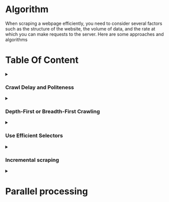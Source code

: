 # Algorithm
When scraping a webpage efficiently, you need to consider several factors such as the structure of the website, the volume of data, and the rate at which you can make requests to the server. Here are some approaches and algorithms

# Table Of Content

<details>
<summary><h3>Crawl Delay and Politeness</h3></summary>
 
`Crawl Delay` and `Politeness` refer to strategies employed in web scraping to ensure that bots (web crawlers or spiders) behave in a respectful and considerate manner towards the websites they are accessing. These strategies are essential to prevent overloading servers with too many requests, which could lead to server strain, increased server costs, or even IP blocking by the website.

**Crawl Delay:**
* **Definition:** Crawl-delay is the `intentional pause` or `delay` between consecutive requests made by a web crawler to a server. It specifies the time a crawler should wait before making another request.
* **Purpose:**
  * **Resource Conservation:** Helps conserve server resources by spacing out requests over time.
  * **Avoiding Overload:** Prevents overloading the server, especially for websites with limited bandwidth or shared hosting.
* **Implementation:**
  * Webmasters may specify a crawl delay in the `robots.txt` file using the `Crawl-delay` directive. For example: Crawl-delay: 5 indicates a delay of `5 seconds` between requests.

**Politeness:**
* **Definition:** Politeness, in the context of web scraping, refers to adhering to ethical guidelines and showing respect to the website and its resources.
* **Respect robots.txt:** Follow the directives in the `robots.txt` file, which may include `crawl delay` and `other rules`.
  * **User-Agent:** Use a proper and descriptive `User-Agent` in `HTTP headers` to **identify** the web crawler. This helps websites understand the nature of the bot and may prevent blocking.
  * **Avoid Overloading:** Limit the number of requests to avoid overloading the server. This includes respecting any specified crawl delay.
  * **Error Handling:** Implement error handling to gracefully handle issues such as `timeouts`, `connection errors`, or unexpected changes in the `website's structure`.

**Benefits:**
* **Avoiding IP Blocking:** Being polite reduces the chances of IP blocking or other countermeasures taken by websites to restrict bot access.
* **Ethical Scraping:** Demonstrates ethical and responsible scraping practices, fostering a positive relationship between the scraper and the website.

**Best Practices:**
* **Implement a Crawl Delay:** Even if not explicitly specified in robots.txt, consider implementing a crawl delay to avoid overloading servers.
* **Set User-Agent Properly:** Ensure that your web scraper provides a User-Agent that identifies it clearly and includes contact information for the administrator.
* **Respect robots.txt:** Always check and respect the rules specified in the robots.txt file of the website you are scraping.
* **Handle Errors Gracefully:** Implement error-handling mechanisms to handle issues like timeouts, network errors, or changes in website structure.
* **Rate Limiting:** Implement rate limiting to control the number of requests per unit of time.

By adhering to crawl delay and politeness guidelines, web scrapers can access data from websites without causing disruption, maintain ethical standards, and contribute to positive interactions between the scraping tool and the web server.
</details>

<details>
<summary><h3>Depth-First or Breadth-First Crawling</h3></summary>

Depth-First Crawling and Breadth-First Crawling are two different strategies used in web crawling to determine the order in which pages are visited. Each strategy has its own advantages and use cases, and the choice between them depends on the specific goals of the web scraping project.

### Depth-First Crawling:
![image](https://github.com/Antony-M1/scrapy/assets/96291963/610aabd2-3f77-43e8-bafb-7c25dc969994)


- **Definition:**
  - In depth-first crawling, the crawler starts from the initial or seed URL and explores as far as possible along each branch of the website's link structure before backtracking. It prioritizes going deeper into the site before visiting other branches.

- **Characteristics:**
  - **[Depth-First Search (DFS):](https://www.geeksforgeeks.org/depth-first-search-or-dfs-for-a-graph/)** The algorithm is similar to a depth-first search traversal in graph theory.
  - **Stack Data Structure:** Implemented using a stack to keep track of URLs to be visited.

- **Advantages:**
  - **Focused Exploration:** Well-suited for scenarios where the goal is to extract detailed information from a specific section of a website.
  - **Memory Efficiency:** Requires less memory compared to breadth-first crawling because it explores one branch at a time.

- **Considerations:**
  - **May Miss Important Pages:** Since it prioritizes depth, it might miss important pages on other branches of the website.

### Breadth-First Crawling:
![image](https://github.com/Antony-M1/scrapy/assets/96291963/3c240736-f112-4d43-8d9e-793fb3131b5c)

- **Definition:**
  - In breadth-first crawling, the crawler starts from the initial URL and systematically visits all pages at the current depth level before moving on to the next level. It explores the website layer by layer.

- **Characteristics:**
  - **[Breadth-First Search (BFS):](https://www.geeksforgeeks.org/breadth-first-search-or-bfs-for-a-graph/)** The algorithm is similar to a breadth-first search traversal in graph theory.
  - **Queue Data Structure:** Implemented using a queue to manage the order of URLs to be visited.

- **Advantages:**
  - **Comprehensive Exploration:** Suitable for scenarios where the goal is to cover a broad range of pages across the website.
  - **Finds Important Pages Early:** Ensures that important pages are discovered early in the crawling process.

- **Considerations:**
  - **Higher Memory Requirements:** Requires more memory compared to depth-first crawling because it explores multiple branches simultaneously.

### Choosing Between Depth-First and Breadth-First Crawling:

1. **Project Goals:**
   - **Depth-First:** Use when the goal is to focus on specific areas or topics within the website.
   - **Breadth-First:** Use when the goal is to gather a comprehensive dataset from various sections of the website.

2. **Resource Constraints:**
   - **Depth-First:** Requires less memory, making it suitable for projects with limited resources.
   - **Breadth-First:** May require more memory but offers a more exhaustive exploration of the website.

3. **Website Structure:**
   - **Depth-First:** Effective for websites with deep hierarchies or when detailed information is concentrated in specific branches.
   - **Breadth-First:** Effective for websites with a flat structure or when the goal is to cover a large surface area.

4. **Link Discovery:**
   - **Depth-First:** Might miss important pages on other branches early in the crawl.
   - **Breadth-First:** Ensures important pages are discovered early in the process.

In practice, a hybrid approach that combines elements of both depth-first and breadth-first crawling is sometimes used to achieve a balance between focused exploration and comprehensive coverage. The choice of strategy depends on the specific requirements and characteristics of the website being scraped.

</details>

<details>

<summary><h3>Use Efficient Selectors</h3></summary>

 `Use Efficient Selectors` refers to the practice of selecting HTML elements on a web page in a way that is both accurate and optimal for web scraping. Efficient selectors help reduce the amount of data retrieved, improve the speed of scraping, and make the code more robust to changes in the website's structure. This practice is particularly important when using libraries like `Beautiful Soup` or `Scrapy` for web scraping.

### Key Concepts:

1. **CSS Selectors and XPath:**
   - **CSS Selectors:** A language for selecting HTML elements based on their attributes, classes, IDs, and relationships with other elements.
   - **XPath:** A query language for selecting nodes from an XML document (and by extension, an HTML document).

2. **Optimizing Selectors:**
   - **Specificity:** Use selectors that are specific to the target element to avoid selecting unintended elements.
   - **Avoid Universal Selectors:** Using universal selectors (`*`) should be avoided as they can match all elements and result in unnecessary data retrieval.

3. **Avoid Fragile Selectors:**
   - **Avoid Relying Solely on Class Names or IDs:** While class names and IDs are commonly used, relying solely on them can make the code fragile to changes. Websites might alter class names or IDs over time.
   - **Use Hierarchical Relationships:** Leverage the hierarchical relationships between elements to create more robust selectors.

4. **Regular Expressions:**
   - **When Necessary:** In certain cases, regular expressions can be employed to match patterns within attribute values or text content. However, they should be used judiciously and only when necessary.

5. **Testing Selectors:**
   - **Browser Developer Tools:** Use browser developer tools to test and validate selectors interactively. This helps ensure that the selected elements match the intended ones.

### Examples:

#### Using CSS Selectors:

```css
/* Good Selector */
div.article > h2.title

/* Avoid Universal Selector */
* .title
```

#### Using XPath:

```xpath
<!-- Good XPath -->
//div[@class='article']/h2[@class='title']

<!-- Avoid Relying Solely on Class Names -->
//h2[@class='title']

<!-- Use Hierarchical Relationships -->
//div[@class='article']//h2
```

### Benefits of Using Efficient Selectors:

1. **Reduced Data Volume:**
   - Efficient selectors help retrieve only the necessary data, reducing the amount of HTML downloaded.

2. **Improved Performance:**
   - Selecting specific elements directly contributes to faster scraping performance.

3. **Robustness to Changes:**
   - Well-crafted selectors are less prone to breaking when websites undergo changes in their structure.

4. **Maintainability:**
   - Code with efficient selectors is more maintainable and easier to understand.

### Best Practices:

1. **Inspect HTML Structure:**
   - Understand the structure of the HTML document to craft selectors that accurately target the desired elements.

2. **Prioritize Specificity:**
   - Prioritize selectors that are specific to the target elements to avoid unintended matches.

3. **Regular Testing:**
   - Regularly test and update selectors as needed, especially if the website's structure evolves.

4. **Consider Future Changes:**
   - Anticipate potential changes to the website's structure and design selectors with flexibility in mind.

By employing efficient selectors, web scraping code becomes more reliable, adaptable, and performs better, ensuring a smoother scraping process even when websites are updated or modified.
</details>

<details>
 <summary><h3>Incremental scraping</h3></summary>
 
`Incremental scraping` is a technique used in web scraping to update a dataset with only the `new` or `modified data` since the last scrape. Instead of re-scraping the entire website, incremental scraping focuses on `fetching` and `extracting` only the information that has changed or is new, saving time and resources. This approach is particularly useful for large websites where scraping the entire content frequently may be impractical.

### Key Concepts:

1. **Timestamps or Identifiers:**
   - To implement incremental scraping, each item on the website needs to have a timestamp or some form of identifier that indicates when it was last updated. This could be a modification timestamp, a version number, or any unique identifier.

2. **Tracking Changes:**
   - The scraper compares the timestamps or identifiers of items on the website with the timestamps recorded during the previous scrape.
   - Items with newer timestamps or different identifiers are considered new or modified, and their data is fetched.

3. **Storing State:**
   - To keep track of the state between scrapes, the scraper needs to store the timestamp or identifier of the most recently scraped data. This information is used as a reference point during the next scrape.

4. **Fetching Only Changes:**
   - Only the items that have changed since the last scrape are retrieved, reducing the amount of data transferred and processed.

### Example Workflow:

1. **Initial Scrape:**
   - The scraper initially scrapes the entire website and records the timestamps or identifiers of each item.

2. **Subsequent Scrape:**
   - During subsequent scrapes, the scraper compares the current timestamps or identifiers with those recorded in the previous scrape.

3. **Identifying Changes:**
   - Items with newer timestamps or different identifiers are identified as changed or new.

4. **Fetching New Data:**
   - Only the data associated with the changed or new items is fetched, reducing the workload compared to scraping the entire website.

5. **Updating State:**
   - After completing the scrape, the scraper updates its stored state with the current timestamps or identifiers for future comparisons.

### Benefits of Incremental Scraping:

1. **Efficiency:**
   - Saves time and resources by fetching only the data that has changed.

2. **Reduced Server Load:**
   - Decreases the load on both the scraper and the server by minimizing the amount of data transferred.

3. **Faster Updates:**
   - Enables more frequent updates since the workload is reduced.

4. **Minimized Impact:**
   - Websites are less likely to detect and block the scraper if it is making fewer requests.

### Considerations:

1. **Website Support:**
   - Not all websites provide timestamps or identifiers for their items. Incremental scraping relies on the availability of such information.

2. **Robustness:**
   - The scraper needs to handle cases where timestamps or identifiers are not consistently provided or may change unexpectedly.

3. **Data Integrity:**
   - The technique assumes that the timestamps or identifiers accurately reflect changes. If this is not the case, incremental scraping may lead to missing or incorrect data.

### Best Practices:

1. **Use Reliable Identifiers:**
   - Ensure that the timestamps or identifiers used for incremental scraping are reliable and consistent.

2. **Handle Data Drift:**
   - Be prepared to handle cases where the structure or identifiers of items change over time.

3. **Regular Monitoring:**
   - Regularly monitor and adjust the scraper to handle any changes in the website's structure or data representation.

By implementing incremental scraping, developers can keep their datasets up-to-date with minimal impact on server resources and a reduced risk of being blocked by the website.
</details>

<details>

<summary><h1>Parallel processing</h1></summary>
 
Parallel processing in the context of web scraping refers to the concurrent execution of multiple scraping tasks to improve efficiency and reduce the overall time required to scrape a large amount of data. This approach takes advantage of the parallelism available in modern computing systems, allowing multiple tasks to be performed simultaneously.

### Key Concepts:

1. **Concurrency vs. Parallelism:**
   - **Concurrency:** Refers to the ability of different tasks to be executed in overlapping time periods, even if they are not physically running at the same time. It is more about managing multiple tasks simultaneously.
   - **Parallelism:** Involves the actual simultaneous execution of multiple tasks by allocating them to different processors or computing resources.

2. **Benefits of Parallel Processing:**
   - **Faster Execution:** By executing multiple tasks simultaneously, the overall time required to complete a large scraping job is reduced.
   - **Efficient Resource Utilization:** Takes advantage of available computing resources, such as multi-core processors, to perform tasks concurrently.

3. **Strategies for Parallel Scraping:**

   - **Multi-Threaded Scraping:**
     - Utilizes multiple threads within a single process to execute scraping tasks concurrently.
     - Each thread can handle a different request or scrape a different portion of the website.

   - **Multi-Process Scraping:**
     - Involves launching multiple independent processes, each capable of running its own scraping task.
     - Each process operates independently of the others, and they can run on separate CPU cores.

   - **Distributed Scraping:**
     - Distributes scraping tasks across multiple machines or nodes in a network.
     - Tasks are divided among the nodes, and each node processes a subset of the overall workload.

4. **Challenges and Considerations:**

   - **Shared Resources:**
     - Care must be taken when multiple threads or processes access shared resources, such as databases or files, to avoid conflicts.

   - **Concurrency Control:**
     - Proper mechanisms (locks, semaphores) need to be implemented to control access to shared resources and avoid data corruption.

   - **Scalability:**
     - Depending on the size of the task and available resources, choosing the right level of parallelism is crucial for optimal performance.

### Example of Multi-Threaded Scraping:

```python
import threading
import requests

def scrape_page(url):
    response = requests.get(url)
    # Process the response as needed

# List of URLs to scrape
urls_to_scrape = ['http://example.com/page1', 'http://example.com/page2', 'http://example.com/page3']

# Create threads for each URL
threads = [threading.Thread(target=scrape_page, args=(url,)) for url in urls_to_scrape]

# Start the threads
for thread in threads:
    thread.start()

# Wait for all threads to finish
for thread in threads:
    thread.join()
```

### Benefits of Parallel Processing in Scraping:

1. **Improved Speed:**
   - Parallel processing can significantly speed up the scraping process, especially when dealing with a large number of pages.

2. **Efficient Resource Utilization:**
   - Utilizes the available computing resources efficiently by distributing tasks among multiple threads or processes.

3. **Scalability:**
   - Scales well with the number of available computing resources, making it suitable for large scraping tasks.

4. **Concurrency for I/O-bound Tasks:**
   - Particularly effective for I/O-bound tasks, where the scraper spends time waiting for responses from the server.

### Considerations:

1. **Website Policies:**
   - Some websites may have restrictions on the number of simultaneous requests from a single IP address. Scraping too aggressively in parallel may lead to IP blocking.

2. **Code Complexity:**
   - Implementing parallel processing introduces complexity, and proper synchronization mechanisms need to be employed to avoid data corruption.

3. **Resource Constraints:**
   - The effectiveness of parallel processing depends on the availability of computing resources (CPU cores, memory) and the nature of the scraping task.

### Best Practices:

1. **Respect Website Policies:**
   - Adhere to the website's terms of service and robots.txt guidelines to avoid being blocked.

2. **Optimal Parallelism:**
   - Choose an optimal level of parallelism based on the available resources and the nature of the scraping task.

3. **Scalability Testing:**
   - Test the scraping application's scalability to ensure it performs well as the workload increases.

Parallel processing is a powerful technique for improving the efficiency of web scraping, especially when dealing with large datasets or frequent updates. However, it requires careful implementation and consideration of the specific requirements of the scraping task and the policies of the targeted websites.
</details>
